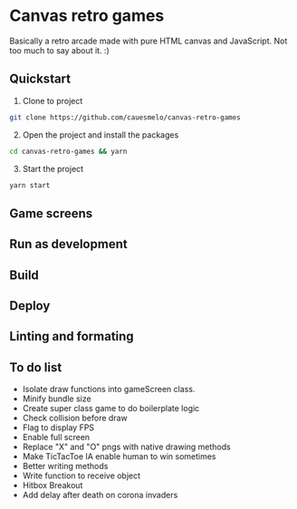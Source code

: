 # Canvas retro games

Basically a retro arcade made with pure HTML canvas and JavaScript. Not too much to say about it. :)

## Quickstart

1. Clone to project

```bash
git clone https://github.com/cauesmelo/canvas-retro-games
```

2. Open the project and install the packages

```bash
cd canvas-retro-games && yarn
```

3. Start the project

```bash
yarn start
```

## Game screens

## Run as development

## Build

## Deploy

## Linting and formating

## To do list

- Isolate draw functions into gameScreen class.
- Minify bundle size
- Create super class game to do boilerplate logic
- Check collision before draw
- Flag to display FPS
- Enable full screen
- Replace "X" and "O" pngs with native drawing methods
- Make TicTacToe IA enable human to win sometimes
- Better writing methods
- Write function to receive object
- Hitbox Breakout
- Add delay after death on corona invaders
